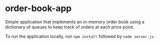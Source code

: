 # order-book-app
Simple application that implements an in-memory order book using a dictionary of queues to keep track of orders at each price point.

To run the application locally, run `npm install` followed by `node server.js`.
